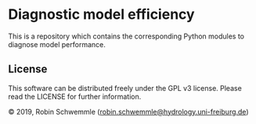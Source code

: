 # Diagnostic model efficiency

This is a repository which contains the corresponding Python modules to diagnose
model performance.

## License
This software can be distributed freely under the GPL v3 license. Please read the LICENSE for further information.

© 2019, Robin Schwemmle (<robin.schwemmle@hydrology.uni-freiburg.de>)
